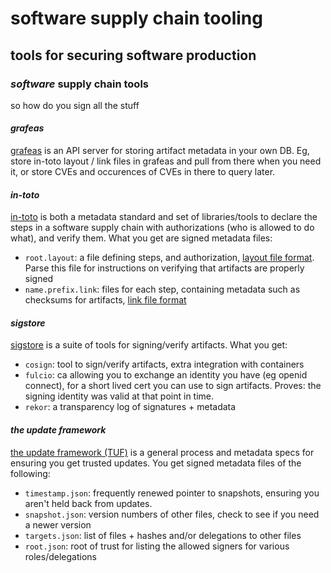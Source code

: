 # software supply chain tooling

## tools for securing software production

### _software_ supply chain tools

so how do you sign all the stuff

#### _grafeas_

[grafeas](https://grafeas.io/)
is an API server for storing artifact metadata in your own DB.
Eg, store in-toto layout / link files in grafeas and pull from there when you need it,
or store CVEs and occurences of CVEs in there to query later.

#### _in-toto_

[in-toto](https://in-toto.io/)
is both a metadata standard and set of libraries/tools
to declare the steps in a software supply chain with authorizations
(who is allowed to do what), and verify them.
What you get are signed metadata files:

- `root.layout`: a file defining steps, and authorization,
  [layout file format](https://github.com/in-toto/docs/blob/master/in-toto-spec.md#43-file-formats-layout).
  Parse this file for instructions on verifying that artifacts are properly signed
- `name.prefix.link`: files for each step, containing metadata such as checksums for artifacts,
  [link file format](https://github.com/in-toto/docs/blob/master/in-toto-spec.md#44-file-formats-namekeyid-prefixlink)

#### _sigstore_

[sigstore](https://www.sigstore.dev/)
is a suite of tools for signing/verify artifacts.
What you get:

- `cosign`: tool to sign/verify artifacts, extra integration with containers
- `fulcio`: ca allowing you to exchange an identity you have (eg openid connect),
  for a short lived cert you can use to sign artifacts.
  Proves: the signing identity was valid at that point in time.
- `rekor`: a transparency log of signatures + metadata

#### _the update framework_

[the update framework (TUF)](https://theupdateframework.io/)
is a general process and metadata specs for ensuring you get trusted updates.
You get signed metadata files of the following:

- `timestamp.json`: frequently renewed pointer to snapshots, ensuring you aren't held back from updates.
- `snapshot.json`: version numbers of other files, check to see if you need a newer version
- `targets.json`: list of files + hashes and/or delegations to other files
- `root.json`: root of trust for listing the allowed signers for various roles/delegations
